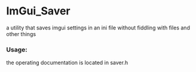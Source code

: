 # ImGui_Saver
a utility that saves imgui settings in an ini file without fiddling with files and other things



### Usage:

the operating documentation is located in saver.h
